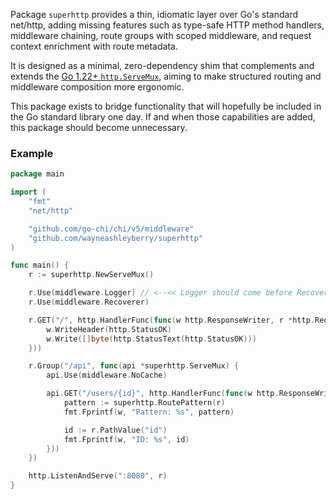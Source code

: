 Package `superhttp` provides a thin, idiomatic layer over Go's standard net/http, adding missing features such as type-safe HTTP method handlers, middleware chaining, route groups with scoped middleware, and request context enrichment with route metadata.

It is designed as a minimal, zero-dependency shim that complements and extends the [Go 1.22+ `http.ServeMux`](https://go.dev/blog/routing-enhancements), aiming to make structured routing and middleware composition more ergonomic.

This package exists to bridge functionality that will hopefully be included in the Go standard library one day. If and when those capabilities are added, this package should become unnecessary.

### Example

```go
package main

import (
	"fmt"
	"net/http"

	"github.com/go-chi/chi/v5/middleware"
	"github.com/wayneashleyberry/superhttp"
)

func main() {
	r := superhttp.NewServeMux()

	r.Use(middleware.Logger) // <--<< Logger should come before Recoverer
	r.Use(middleware.Recoverer)

	r.GET("/", http.HandlerFunc(func(w http.ResponseWriter, r *http.Request) {
		w.WriteHeader(http.StatusOK)
		w.Write([]byte(http.StatusText(http.StatusOK)))
	}))

	r.Group("/api", func(api *superhttp.ServeMux) {
		api.Use(middleware.NoCache)

		api.GET("/users/{id}", http.HandlerFunc(func(w http.ResponseWriter, r *http.Request) {
			pattern := superhttp.RoutePattern(r)
			fmt.Fprintf(w, "Pattern: %s", pattern)

			id := r.PathValue("id")
			fmt.Fprintf(w, "ID: %s", id)
		}))
	})

	http.ListenAndServe(":8080", r)
}
```

